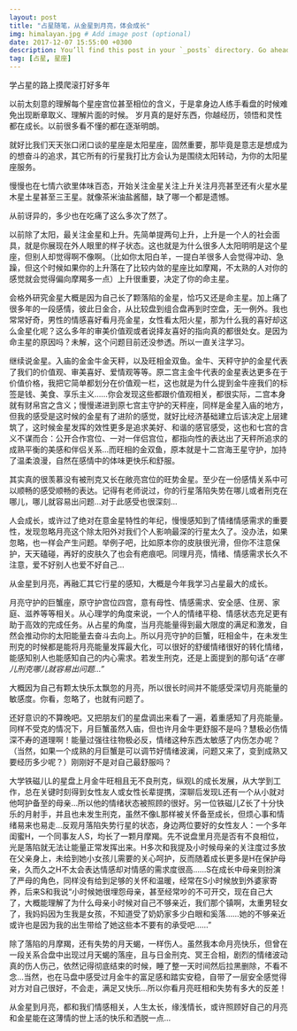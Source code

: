 ```yaml
---
layout: post
title: "占星随笔，从金星到月亮，体会成长"
img: himalayan.jpg # Add image post (optional)
date: 2017-12-07 15:55:00 +0300
description: You’ll find this post in your `_posts` directory. Go ahead and edit it and re-build the site to see your changes. # Add post description (optional)
tag: [占星, 星座]
---
```

学占星的路上摸爬滚打好多年

以前太刻意的理解每个星座宫位甚至相位的含义，于是拿身边人练手看盘的时候难免出现断章取义、理解片面的时候。
岁月真的是好东西，你越经历，领悟和灵性都在成长。以前很多看不懂的都在逐渐明朗。

就好比我们天天张口闭口谈的星座是太阳星座，固然重要，那毕竟是意志是想成为的想奋斗的追求，其它所有的行星我打比方会认为是围绕太阳转动，为你的太阳星座服务。

慢慢也在七情六欲里体味百态，开始关注金星关注上升关注月亮甚至还有火星水星木星土星甚至三王星。就像茶米油盐酱醋，缺了哪一个都是遗憾。

从前讶异的，多少也在吃痛了这么多次了然了。

以前除了太阳，最关注金星和上升。先简单提两句上升，上升是一个人的社会面具，就是你展现在外人眼里的样子状态。这也就是为什么很多人太阳明明是这个星座，但别人却觉得啊不像啊。（比如你太阳白羊，一提白羊很多人会觉得冲动、急躁，但这个时候如果你的上升落在了比较内敛的星座比如摩羯，不太熟的人对你的感觉就会觉得偏向摩羯多一点）上升很重要，决定了你的命主星。

会格外研究金星大概是因为自己长了颗落陷的金星，恰巧又还是命主星。加上痛了很多年的一段感情，彼此日金合，从比较盘到组合盘再到时空盘，无一例外。我也常常好奇，男性的情感喜好看月亮金星，女性看太阳火星，那为什么我的喜好却这么金星化呢？这么多年的审美价值观或者说择友喜好的指向真的都很处女。是因为命主星的原因吗？未解，这个问题目前还没参透。所以一直关注学习。

继续说金星。入庙的金金牛金天秤，以及旺相金双鱼。金牛、天秤守护的金星代表了我们的价值观、审美喜好、爱情观等等。原二宫主金牛代表的金星表达更多在于价值价格，我把它简单都划分在价值观一栏，这也就是为什么提到金牛座我们的标签是钱、美食、享乐主义……你会发现这些都跟价值观相关，都很实际，二宫本身就有财帛宫之含义；慢慢递进到原七宫主守护的天秤座，同样是金星入庙的地方，但我的感受是这时候的金星有了进阶的感觉，就好比经济基础建立后该决定上层建筑了，这时候金星发挥的效性更多是追求美好、和谐的感官感受，这也和七宫的含义不谋而合：公开合作宫位、一对一伴侣宫位，都指向性的表达出了天秤所追求的成熟平衡的美感和伴侣关系…而旺相的金双鱼，原本就是十二宫海王星守护，加持了温柔浪漫，自然在感情中的体味更快乐和舒服。

其实真的很羡慕没有被刑克又长在敞亮宫位的旺势金星。至少在一份感情关系中可以顺畅的感受顺畅的表达。记得有老师说过，你的行星落陷失势在哪儿或者刑克在哪儿，哪儿就容易出问题…对于此感受也很深刻…

人会成长，或许过了绝对在意金星特性的年纪，慢慢感知到了情绪情感需求的重要性，发现忽略月亮这个除太阳外对我们个人影响最深的行星太久了。没办法，如果忽略，也一样会产生问题。举例子吧，比如原本你的皮肤很光滑，但你不注意保护，天天磕碰，再好的皮肤久了也会有疤痕吧。同理月亮，情绪、情感需求长久不注意，爱不好别人也爱不好自己…

从金星到月亮，再融汇其它行星的感知，大概是今年我学习占星最大的成长。

月亮守护的巨蟹座，原守护宫位四宫，意有母性、情感需求、安全感、住房、家庭、滋养等等相关。从心理学的角度来说，一个人的情绪平稳、情感状态充足更有助于高效的完成任务。从占星的角度，当月亮能量得到最大限度的满足和激发，自然会推动你的太阳能量去奋斗去向上。所以月亮守护的巨蟹，旺相金牛，在未发生刑克的时候都是能将月亮能量发挥最大化，可以很好的舒缓情绪很好的转化情绪，能感知别人也能感知自己的内心需求。若发生刑克，还是上面提到的那句话<cite>“在哪儿刑克哪儿就容易出问题…”</cite>

大概因为自己有颗太快乐太飘忽的月亮，所以很长时间并不能感受深切月亮能量的敏感度。你看，忽略了，也就有问题了。

还好意识的不算晚吧。又把朋友们的星盘调出来看了一遍，着重感知了月亮能量。同样不受克的情况下，月巨蟹虽然入庙，但也许月金牛更舒服不是吗？慧极必伤情深不寿的道理啊！能量过强往往物极必反，情绪这种东西太敏感了内伤怎办呢？（当然，如果一个成熟的月巨蟹是可以调节好情绪波澜，问题又来了，变到成熟又要经历多少呢？）刚刚好不是对自己最舒服吗？

大学铁磁儿L的星盘上月金牛旺相且无不良刑克，纵观L的成长发展，从大学到工作，总在关键时刻得到女性友人或女性长辈提携，深聊后发现L还有一个从小就对他呵护备至的母亲…所以他的情绪状态被照顾的很好。另一位铁磁儿Z长了十分快乐的月射手，并且也未发生刑克，虽然不像L那样被关怀备至成长，但烦心事和情绪易来也易走…反观月落陷失势行星的状态，身边两位要好的女性友人：一个多年闺蜜H，一个同事友人S，均长了一颗月摩羯。先不说盘里月亮是否有不良相位，光是落陷就无法让能量正常发挥出来。H多次和我提及小时候母亲的关注度过多放在父亲身上，未给到她小女孩儿需要的关心呵护，反而随着成长更多是H在保护母亲，久而久之H不太会表达情感却对情感的需求度很高……S在成长中母亲则扮演了严母的角色，同样没有给到足够的关怀和温暖，经常在S小时候放到外婆家寄养，后来S和我说“小时候她很埋怨母亲，甚至经常吵的不可开交，现在自己大了，大概能理解了为什么母亲小时候对自己不够亲近，我们那个镇啊，太重男轻女了，我妈妈因为生我是女孩，不知道受了奶奶家多少白眼和奚落……她的不够亲近或许也是因为我的出生带给了她这些本不要有的承受吧……”

除了落陷的月摩羯，还有失势的月天蝎，一样伤人。虽然我本命月亮快乐，但曾在一段关系合盘中出现过月天蝎的落座，且与日金刑克、冥王合相，剧烈的情绪波动真的伤人伤己，依然记得彻底结束的时候，睡了整一天时间然后拉黑删除，不看不念…当然，也在马盘中感受过月金牛的富足感和踏实安稳，自带了一层安全感觉得对方对自己很好，不会走，满足又快乐…所以你看月亮旺相和失势有多大的反差！

从金星到月亮，都和我们情感相关，人生太长，缘浅情长，或许照顾好自己的月亮和金星能在这薄情的世上活的快乐和洒脱一点…​​​